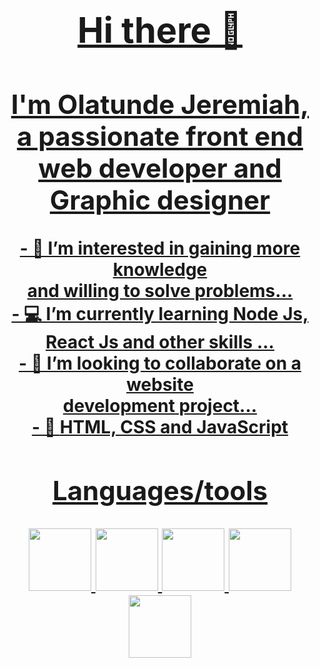 
<h1 align="center">
  <a href="https://readme-typing-svg.herokuapp.com/demo/?font=&weight=500&size=30&color=F70505&lines=Hi%2C+there"/
  Hi there
</h1>

<h1>Hi there 🤗</h1>
<h2>I'm Olatunde Jeremiah, a passionate front end <br>web developer and Graphic designer</h2>
- 👀 I’m interested in gaining more knowledge <br> and willing to solve problems...<br>
- 💻 I’m currently learning Node Js, <br>React Js and other skills ... <br>
- 💞️ I’m looking to collaborate on a website <br>development project... <br>
- 🔫 <strong>HTML, CSS and JavaScript</strong>


<h2>Languages/tools</h2>
    <img src="reactjs.png" alt="" width="100px">
    <img src="html.png" alt="" width="100px">
    <img src="css.png" alt="" width="100px">
    <img src="js.png" alt="" width="100px">
    <img src="nodeja.png" alt="" width="100px">
